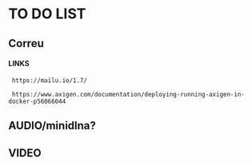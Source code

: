 # TO DO LIST

## Correu

#### LINKS
	 https://mailu.io/1.7/
	
	 https://www.axigen.com/documentation/deploying-running-axigen-in-docker-p56066044



## AUDIO/minidlna?

## VIDEO
